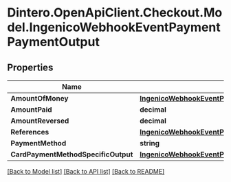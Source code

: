 # Dintero.OpenApiClient.Checkout.Model.IngenicoWebhookEventPaymentPaymentOutput

## Properties

Name | Type | Description | Notes
------------ | ------------- | ------------- | -------------
**AmountOfMoney** | [**IngenicoWebhookEventPaymentPaymentOutputAmountOfMoney**](IngenicoWebhookEventPaymentPaymentOutputAmountOfMoney.md) |  | [optional] 
**AmountPaid** | **decimal** |  | [optional] 
**AmountReversed** | **decimal** |  | [optional] 
**References** | [**IngenicoWebhookEventPaymentPaymentOutputReferences**](IngenicoWebhookEventPaymentPaymentOutputReferences.md) |  | [optional] 
**PaymentMethod** | **string** |  | [optional] 
**CardPaymentMethodSpecificOutput** | [**IngenicoWebhookEventPaymentPaymentOutputCardPaymentMethodSpecificOutput**](IngenicoWebhookEventPaymentPaymentOutputCardPaymentMethodSpecificOutput.md) |  | [optional] 

[[Back to Model list]](../README.md#documentation-for-models) [[Back to API list]](../README.md#documentation-for-api-endpoints) [[Back to README]](../README.md)

